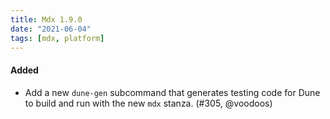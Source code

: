 ```yaml
---
title: Mdx 1.9.0
date: "2021-06-04"
tags: [mdx, platform]
---
```


#### Added

- Add a new `dune-gen` subcommand that generates testing code for Dune to build
  and run with the new `mdx` stanza. (#305, @voodoos)